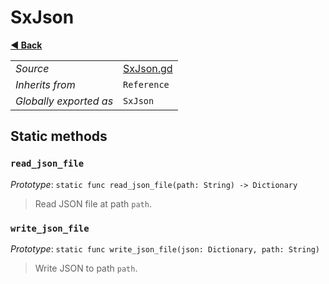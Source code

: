 # SxJson

**[◀️ Back](../readme.md)**

|    |     |
|----|-----|
|*Source*|[SxJson.gd](../../extensions/SxJson.gd)|
|*Inherits from*|`Reference`|
|*Globally exported as*|`SxJson`|

## Static methods

### `read_json_file`

*Prototype*: `static func read_json_file(path: String) -> Dictionary`

> Read JSON file at path `path`.  
### `write_json_file`

*Prototype*: `static func write_json_file(json: Dictionary, path: String)`

> Write JSON to path `path`.  
